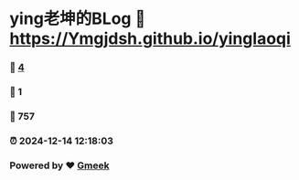 # ying老坤的BLog :link: https://Ymgjdsh.github.io/yinglaoqi 
### :page_facing_up: [4](https://Ymgjdsh.github.io/yinglaoqi/tag.html) 
### :speech_balloon: 1 
### :hibiscus: 757 
### :alarm_clock: 2024-12-14 12:18:03 
### Powered by :heart: [Gmeek](https://github.com/Meekdai/Gmeek)
